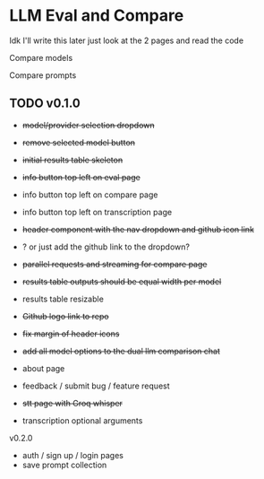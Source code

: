 # LLM Eval and Compare

Idk I'll write this later just look at the 2 pages and read the code

Compare models

Compare prompts





## TODO v0.1.0
- ~~model/provider selection dropdown~~
- ~~remove selected model button~~
- ~~initial results table skeleton~~
- ~~info button top left on eval page~~
- info button top left on compare page
- info button top left on transcription page
- ~~header component with the nav dropdown and github icon link~~
- ? or just add the github link to the dropdown?
- ~~parallel requests and streaming for compare page~~
- ~~results table outputs should be equal width per model~~
- results table resizable
- ~~Github logo link to repo~~
- ~~fix margin of header icons~~
- ~~add all model options to the dual llm comparison chat~~


- about page
- feedback / submit bug / feature request 

- ~~stt page with Groq whisper~~
- transcription optional arguments

v0.2.0
- auth / sign up / login pages
- save prompt collection


